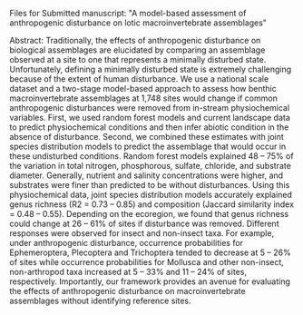 Files for Submitted manuscript: "A model-based assessment of anthropogenic disturbance on lotic macroinvertebrate assemblages"

Abstract:
Traditionally, the effects of anthropogenic disturbance on biological assemblages are elucidated by comparing an assemblage observed at a site to one that represents a minimally disturbed state. Unfortunately, defining a minimally disturbed state is extremely challenging because of the extent of human disturbance. We use a national scale dataset and a two-stage model-based approach to assess how benthic macroinvertebrate assemblages at 1,748 sites would change if common anthropogenic disturbances were removed from in-stream physiochemical variables. First, we used random forest models and current landscape data to predict physiochemical conditions and then infer abiotic condition in the absence of disturbance. Second, we combined these estimates with joint species distribution models to predict the assemblage that would occur in these undisturbed conditions. Random forest models explained 48 – 75% of the variation in total nitrogen, phosphorous, sulfate, chloride, and substrate diameter. Generally, nutrient and salinity concentrations were higher, and substrates were finer than predicted to be without disturbances. Using this physiochemical data, joint species distribution models accurately explained genus richness (R2 = 0.73 – 0.85) and composition (Jaccard similarity index = 0.48 – 0.55). Depending on the ecoregion, we found that genus richness could change at 26 – 61% of sites if disturbance was removed. Different responses were observed for insect and non-insect taxa. For example, under anthropogenic disturbance, occurrence probabilities for Ephemeroptera, Plecoptera and Trichoptera tended to decrease at 5 – 26% of sites while occurrence probabilities for Mollusca and other non-insect, non-arthropod taxa increased at 5 – 33% and 11 – 24% of sites, respectively. Importantly, our framework provides an avenue for evaluating the effects of anthropogenic disturbance on macroinvertebrate assemblages without identifying reference sites. 
